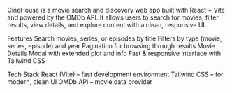 CineHouse is a movie search and discovery web app built with React + Vite and powered by the OMDb API.
It allows users to search for movies, filter results, view details, and explore content with a clean, responsive UI.

 Features
 Search movies, series, or episodes by title
 Filters by type (movie, series, episode) and year
 Pagination for browsing through results
 Movie Details Modal with extended plot and info
 Fast & responsive interface with Tailwind CSS

 Tech Stack
React (Vite) – fast development environment
Tailwind CSS – for modern, clean UI
OMDb API – movie data provider
